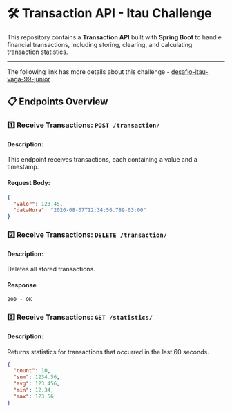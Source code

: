 # 🛠️ Transaction API - Itau Challenge

This repository contains a **Transaction API** built with **Spring Boot** to handle financial transactions, including storing, clearing, and calculating transaction statistics.

---

The following link has more details about this challenge - <a href="https://github.com/rafaellins-itau/desafio-itau-vaga-99-junior">desafio-itau-vaga-99-junior</a>
## 📋 Endpoints Overview

### 1️⃣ **Receive Transactions**: `POST /transaction/`
#### Description:
This endpoint receives transactions, each containing a value and a timestamp.

#### Request Body:
```json
{
  "valor": 123.45,
  "dataHora": "2020-08-07T12:34:56.789-03:00"
}
````

### 2️⃣ **Receive Transactions**: `DELETE /transaction/`
#### Description:
Deletes all stored transactions.

#### Response
````text
200 - OK
````

### 3️⃣ **Receive Transactions**: `GET /statistics/`
#### Description:
Returns statistics for transactions that occurred in the last 60 seconds.

````json
{
  "count": 10,
  "sum": 1234.56,
  "avg": 123.456,
  "min": 12.34,
  "max": 123.56
}
````
